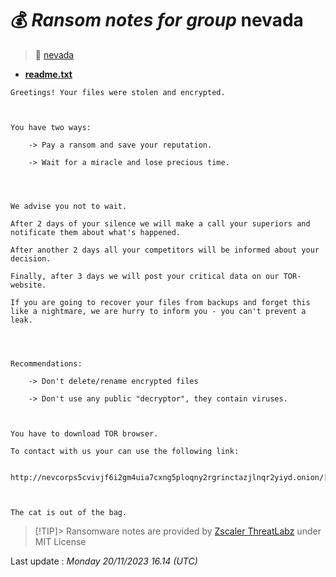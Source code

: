 # 💰 _Ransom notes for group_ nevada
> 🔗 [nevada](group/nevada)
* **[readme.txt](https://ransomware.live/ransomware_notes/nevada/readme.txt)**

```
Greetings! Your files were stolen and encrypted.



You have two ways:

	-> Pay a ransom and save your reputation.

	-> Wait for a miracle and lose precious time.




We advise you not to wait.

After 2 days of your silence we will make a call your superiors and notificate them about what's happened.

After another 2 days all your competitors will be informed about your decision.

Finally, after 3 days we will post your critical data on our TOR-website.

If you are going to recover your files from backups and forget this like a nightmare, we are hurry to inform you - you can't prevent a leak.




Recommendations:

	-> Don't delete/rename encrypted files

	-> Don't use any public "decryptor", they contain viruses.



You have to download TOR browser.

To contact with us your can use the following link:

	http://nevcorps5cvivjf6i2gm4uia7cxng5ploqny2rgrinctazjlnqr2yiyd.onion/[snip]



The cat is out of the bag.

```


> [!TIP]> Ransomware notes are provided by [Zscaler ThreatLabz](https://github.com/threatlabz/ransomware_notes) under MIT License
> 




Last update : _Monday 20/11/2023 16.14 (UTC)_

